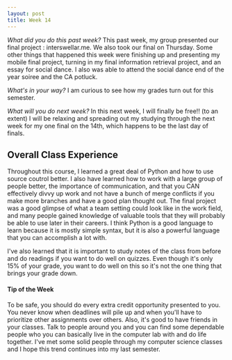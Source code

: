 ```yaml
---
layout: post
title: Week 14
---
```


_What did you do this past week?_ 
This past week, my group presented our final project : interswellar.me. We also took our final on Thursday. Some other things that happened this week were finishing up and presenting my mobile final project, turning in my final information retrieval project, and an essay for social dance. I also was able to attend the social dance end of the year soiree and the CA potluck.

_What's in your way?_ I am curious to see how my grades turn out for this semester.

_What will you do next week?_ In this next week, I will finally be free!! (to an extent) I will be relaxing and spreading out my studying through the next week for my one final on the 14th, which happens to be the last day of finals.


## Overall Class Experience
Throughout this course, I learned a great deal of Python and how to use source coutrol better. I also have learned how to work with a large group of people better, the importance of communication, and that you CAN effectively divvy up work and not have a bunch of merge conflicts if you make more branches and have a good plan thought out. The final project was a good glimpse of what a team setting could look like in the work field, and many people gained knowledge of valuable tools that they will probably be able to use later in their careers. I think Python is a good language to learn because it is mostly simple syntax, but it is also a powerful language that you can accomplish a lot with.

I've also learned that it is important to study notes of the class from before and do readings if you want to do well on quizzes. Even though it's only 15% of your grade, you want to do well on this so it's not the one thing that brings your grade down.

#### Tip of the Week
To be safe, you should do every extra credit opportunity presented to you. You never know when deadlines will pile up and when you'll have to prioritize other assignments over others. Also, it's good to have friends in your classes. Talk to people around you and you can find some dependable people who you can basically live in the computer lab with and do life together. I've met some solid people through my computer science classes and I hope this trend continues into my last semester.

